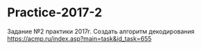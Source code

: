 # Practice-2017-2

Задание №2 практики 2017г.
Создать алгоритм декодирования
https://acmp.ru/index.asp?main=task&id_task=655
